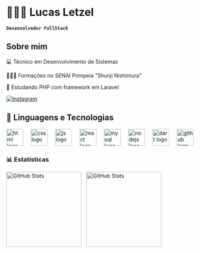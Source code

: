 # 👨🏻‍💻 Lucas Letzel

**`Desenvolvedor FullStack`**

## Sobre mim
💻 Técnico em Desenvolvimento de Sistemas

👨🏻‍🎓 Formações no SENAI Pompeia "Shunji Nishimura"

📘 Estudando PHP com framework em Laravel

[![Instagram](https://img.shields.io/badge/Instagram-E4405F?style=for-the-badge&logo=instagram&logoColor=white)](https://www.instagram.com/lucasletzel_/)


## 🤖 Linguagens e Tecnologias
<div align="left">
  <img src="https://skillicons.dev/icons?i=html" height="45" alt="html logo"  />
  <img width="12" />
  <img src="https://skillicons.dev/icons?i=css" height="45" alt="css logo"  />
  <img width="12" />
  <img src="https://skillicons.dev/icons?i=js" height="45" alt="js logo"  />
  <img width="12" />
<!--   <img src="https://skillicons.dev/icons?i=python" height="45" alt="js logo"  /> -->
<!--   <img width="12" /> -->
  <img src="https://skillicons.dev/icons?i=react" height="45" alt="react logo"  />
  <img width="12" />
  <img src="https://skillicons.dev/icons?i=mysql" height="45" alt="mysql logo"  />
  <img width="12" />
  <img src="https://skillicons.dev/icons?i=nodejs" height="45" alt="nodejs logo"  />
<!--   <img width="12" />
  <img src="https://skillicons.dev/icons?i=typescript" height="45" alt="typescript logo"  /> -->
  <img width="12" />
  <img src="https://skillicons.dev/icons?i=dart" height="45" alt="dart logo"  />
  <img width="12" />
  <img src="https://skillicons.dev/icons?i=github" height="45" alt="github logo"  />
</div>




### 📊 Estatísticas
<p>
  <img 
    align="left" 
    alt="GitHub Stats" 
    height="200" 
    style="padding-right: 10px;" 
    src="https://github-readme-stats.vercel.app/api?username=LLetzel&show_icons=true&theme=tokyonight&include_all_commits=true&locale=pt-br" 
  />

<img 
      align="left" 
      alt="GitHub Stats" 
      height="200" 
      src="https://github-readme-stats.vercel.app/api/top-langs/?username=LLetzel&theme=tokyonight&layout=compact&custom_title=Tecnologias&langs_count=9" 
  />

</p>

